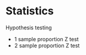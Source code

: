 # Statistics
Hypothesis testing
<ul>
<li> 1 sample proportion Z test</br></li>
<li> 2 sample proportion Z test</br></li>
</ul>

